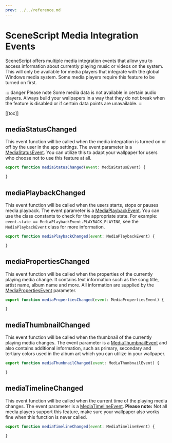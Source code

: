 ```yaml
---
prev: ../../reference.md
---
```


# SceneScript Media Integration Events

SceneScript offers multiple media integration events that allow you to access information about currently playing music or videos on the system. This will only be available for media players that integrate with the global Windows media system. Some media players require this feature to be turned on first.

::: danger Please note
Some media data is not available in certain audio players. Always build your wallpapers in a way that they do not break when the feature is disabled or if certain data points are unavailable.
:::

[[toc]]

## mediaStatusChanged

This event function will be called when the media integration is turned on or off by the user in the app settings. The event parameter is a [MediaStatusEvent](/en/scene/scenescript/reference/class/MediaStatusEvent.md). You can utilize this to adapt your wallpaper for users who choose not to use this feature at all.

```js
export function mediaStatusChanged(event: MediaStatusEvent) {

}
```

## mediaPlaybackChanged

This event function will be called when the users starts, stops or pauses media playback. The event parameter is a [MediaPlaybackEvent](/en/scene/scenescript/reference/class/MediaPlaybackEvent.md). You can use the class constants to check for the appropriate state. For example: `event.state == MediaPlaybackEvent.PLAYBACK_PLAYING`, see the `MediaPlaybackEvent` class for more information.

```js
export function mediaPlaybackChanged(event: MediaPlaybackEvent) {

}
```

## mediaPropertiesChanged

This event function will be called when the properties of the currently playing media change. It contains text information such as the song title, artist name, album name and more. All information are supplied by the [MediaPropertiesEvent](/en/scene/scenescript/reference/class/MediaPropertiesEvent.md) parameter.

```js
export function mediaPropertiesChanged(event: MediaPropertiesEvent) {

}
```

## mediaThumbnailChanged

This event function will be called when the thumbnail of the currently playing media changes. The event parameter is a [MediaThumbnailEvent](/en/scene/scenescript/reference/class/MediaThumbnailEvent.md) and also contains additional information, such as primary, secondary and tertiary colors used in the album art which you can utilize in your wallpaper.

```js
export function mediaThumbnailChanged(event: MediaThumbnailEvent) {

}
```

## mediaTimelineChanged

This event function will be called when the current time of the playing media changes. The event parameter is a [MediaTimelineEvent](/scene/scenescript/reference/class/MediaTimelineEvent). **Please note:** Not all media players support this feature, make sure your wallpaper also works fine when this function is never called.

```js
export function mediaTimelineChanged(event: MediaTimelineEvent) {

}
```